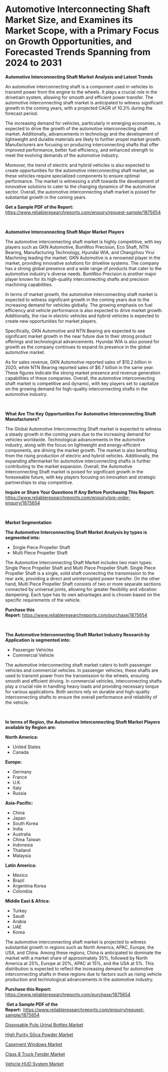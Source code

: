 <p><h1>Automotive Interconnecting Shaft Market Size, and Examines its Market Scope, with a Primary Focus on Growth Opportunities, and Forecasted Trends Spanning from 2024 to 2031</h1></p><p><strong>Automotive Interconnecting Shaft Market Analysis and Latest Trends</strong></p>
<p><p>An automotive interconnecting shaft is a component used in vehicles to transmit power from the engine to the wheels. It plays a crucial role in the drivetrain system, allowing for smooth and efficient power transfer. The automotive interconnecting shaft market is anticipated to witness significant growth in the coming years, with a projected CAGR of 10.3% during the forecast period.</p><p>The increasing demand for vehicles, particularly in emerging economies, is expected to drive the growth of the automotive interconnecting shaft market. Additionally, advancements in technology and the development of lightweight and durable materials are likely to further propel market growth. Manufacturers are focusing on producing interconnecting shafts that offer improved performance, better fuel efficiency, and enhanced strength to meet the evolving demands of the automotive industry.</p><p>Moreover, the trend of electric and hybrid vehicles is also expected to create opportunities for the automotive interconnecting shaft market, as these vehicles require specialized components to ensure optimal performance. The market is witnessing a shift towards the development of innovative solutions to cater to the changing dynamics of the automotive sector. Overall, the automotive interconnecting shaft market is poised for substantial growth in the coming years.</p></p>
<p><strong>Get a Sample PDF of the Report:&nbsp;</strong> <a href="https://www.reliableresearchreports.com/enquiry/request-sample/1875654">https://www.reliableresearchreports.com/enquiry/request-sample/1875654</a></p>
<p>&nbsp;</p>
<p><strong>Automotive Interconnecting Shaft Major Market Players</strong></p>
<p><p>The automotive interconnecting shaft market is highly competitive, with key players such as GKN Automotive, BumWoo Precision, Eco Shaft, NTN Bearing, Manufacturing Technology, Hyundai WIA, and Changzhou Yirui Machining leading the market. GKN Automotive is a renowned player in the market, providing innovative solutions for driveline systems. The company has a strong global presence and a wide range of products that cater to the automotive industry's diverse needs. BumWoo Precision is another major player known for its high-quality interconnecting shafts and precision machining capabilities.</p><p> </p><p>In terms of market growth, the automotive interconnecting shaft market is expected to witness significant growth in the coming years due to the increasing demand for vehicles globally. The growing emphasis on fuel efficiency and vehicle performance is also expected to drive market growth. Additionally, the rise in electric vehicles and hybrid vehicles is expected to create new opportunities for market players.</p><p>Specifically, GKN Automotive and NTN Bearing are expected to see significant market growth in the near future due to their strong product offerings and technological advancements. Hyundai WIA is also poised for growth as the company continues to expand its presence in the global automotive market.</p><p>As for sales revenue, GKN Automotive reported sales of $10.2 billion in 2020, while NTN Bearing reported sales of $6.7 billion in the same year. These figures indicate the strong market presence and revenue generation capabilities of these companies. Overall, the automotive interconnecting shaft market is competitive and dynamic, with key players set to capitalize on the growing demand for high-quality interconnecting shafts in the automotive industry.</p></p>
<p>&nbsp;</p>
<p><strong>What Are The Key Opportunities For Automotive Interconnecting Shaft Manufacturers?</strong></p>
<p><p>The Global Automotive Interconnecting Shaft market is expected to witness a steady growth in the coming years due to the increasing demand for vehicles worldwide. Technological advancements in the automotive industry, along with the focus on lightweight and energy-efficient components, are driving the market growth. The market is also benefiting from the rising production of electric and hybrid vehicles. Additionally, the expanding aftermarket for automotive interconnecting shafts is further contributing to the market expansion. Overall, the Automotive Interconnecting Shaft market is poised for significant growth in the foreseeable future, with key players focusing on innovation and strategic partnerships to stay competitive.</p></p>
<p><strong>Inquire or Share Your Questions If Any Before Purchasing This Report:</strong> <a href="https://www.reliableresearchreports.com/enquiry/pre-order-enquiry/1875654">https://www.reliableresearchreports.com/enquiry/pre-order-enquiry/1875654</a></p>
<p>&nbsp;</p>
<p><strong>Market Segmentation</strong></p>
<p><strong>The Automotive Interconnecting Shaft Market Analysis by types is segmented into:</strong></p>
<p><ul><li>Single Piece Propeller Shaft</li><li>Multi Piece Propeller Shaft</li></ul></p>
<p><p>The Automotive Interconnecting Shaft Market includes two main types: Single Piece Propeller Shaft and Multi Piece Propeller Shaft. Single Piece Propeller Shaft is a single, solid shaft connecting the transmission to the rear axle, providing a direct and uninterrupted power transfer. On the other hand, Multi Piece Propeller Shaft consists of two or more separate sections connected by universal joints, allowing for greater flexibility and vibration dampening. Each type has its own advantages and is chosen based on the specific requirements of the vehicle.</p></p>
<p><strong>Purchase this Report:&nbsp;</strong><a href="https://www.reliableresearchreports.com/purchase/1875654">https://www.reliableresearchreports.com/purchase/1875654</a></p>
<p>&nbsp;</p>
<p><strong>The Automotive Interconnecting Shaft Market Industry Research by Application is segmented into:</strong></p>
<p><ul><li>Passenger Vehicles</li><li>Commercial Vehicle</li></ul></p>
<p><p>The automotive interconnecting shaft market caters to both passenger vehicles and commercial vehicles. In passenger vehicles, these shafts are used to transmit power from the transmission to the wheels, ensuring smooth and efficient driving. In commercial vehicles, interconnecting shafts play a crucial role in handling heavy loads and providing necessary torque for various applications. Both sectors rely on durable and high-quality interconnecting shafts to ensure the overall performance and reliability of the vehicle.</p></p>
<p>&nbsp;</p>
<p><strong>In terms of Region, the Automotive Interconnecting Shaft Market Players available by Region are:</strong></p>
<p>
    <p> <strong> North America: </strong>
        <ul>
            <li>United States</li>
            <li>Canada</li>
        </ul>
        </p> 
    <p> <strong> Europe: </strong>
        <ul>
            <li>Germany</li>
            <li>France</li>
            <li>U.K.</li>
            <li>Italy</li>
            <li>Russia</li>
        </ul>
        </p> 
    <p> <strong> Asia-Pacific: </strong>
        <ul>
            <li>China</li>
            <li>Japan</li>
            <li>South Korea</li>
            <li>India</li>
            <li>Australia</li>
            <li>China Taiwan</li>
            <li>Indonesia</li>
            <li>Thailand</li>
            <li>Malaysia</li>
        </ul>
        </p> 
    <p> <strong> Latin America: </strong>
        <ul>
            <li>Mexico</li>
            <li>Brazil</li>
            <li>Argentina Korea</li>
            <li>Colombia</li>
        </ul>
        </p> 
    <p> <strong> Middle East & Africa: </strong>
        <ul>
            <li>Turkey</li>
            <li>Saudi</li>
            <li>Arabia</li>
            <li>UAE</li>
            <li>Korea</li>
        </ul>
    </p>
    </p>
<p><p>The automotive interconnecting shaft market is projected to witness substantial growth in regions such as North America, APAC, Europe, the USA, and China. Among these regions, China is anticipated to dominate the market with a market share of approximately 35%, followed by North America at 25%, Europe at 20%, APAC at 15%, and the USA at 5%. This distribution is expected to reflect the increasing demand for automotive interconnecting shafts in these regions due to factors such as rising vehicle production and technological advancements in the automotive industry.</p></p>
<p><strong>Purchase this Report: </strong><a href="https://www.reliableresearchreports.com/purchase/1875654">https://www.reliableresearchreports.com/purchase/1875654</a></p>
<p>&nbsp;<strong>Get a Sample PDF of the Report:&nbsp;&nbsp;</strong><a href="https://www.reliableresearchreports.com/enquiry/request-sample/1875654">https://www.reliableresearchreports.com/enquiry/request-sample/1875654</a></p>
<p><strong></strong></p>
<p><p><a href="https://view.publitas.com/reportprime-1/disposable-pulp-urinal-bottles-market-research-report-unlocks-analysis-on-the-market-financial-status-market-size-and-market-revenue-upto-2030/">Disposable Pulp Urinal Bottles Market</a></p><p><a href="https://issuu.com/reportprime-2/docs/high-purity-silica-powder-market-size-2030.pptx">High Purity Silica Powder Market</a></p><p><a href="https://ivy-potential-64b.notion.site/Casement-Windows-Market-Offer-Valuable-Insights-into-Market-Size-Market-Share-Market-Trends-and-P-b5e43c28a3f94c05923a8b69401a929a">Casement Windows Market</a></p><p><a href="https://github.com/jodemen/Market-Research-Report-List-1/blob/main/class-8-truck-fender-market.md">Class 8 Truck Fender Market</a></p><p><a href="https://github.com/jj19131/Market-Research-Report-List-1/blob/main/vehicle-hud-system-market.md">Vehicle HUD System Market</a></p></p>